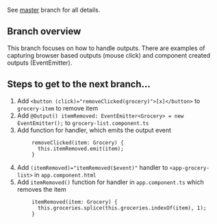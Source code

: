 See [master](https://github.com/dstanich/intro-to-angular-presentation) branch for all details.

## Branch overview
This branch focuses on how to handle outputs.  There are examples of capturing browser based outputs (mouse click) and component created outputs (EventEmitter).

## Steps to get to the next branch...
1.  Add `<button (click)="removeClicked(grocery)">[x]</button>` to `grocery-item` to remove item
2.  Add `@Output() itemRemoved: EventEmitter<Grocery> = new EventEmitter();` to `grocery-list.component.ts`
3.  Add function for handler, which emits the output event
```
        removeClicked(item: Grocery) {
          this.itemRemoved.emit(item);
        }
```

4.  Add `(itemRemoved)="itemRemoved($event)"` handler to `<app-grocery-list>` in `app.component.html`
5.  Add `itemRemoved()` function for handler in `app.component.ts` which removes the item
```
        itemRemoved(item: Grocery) {
          this.groceries.splice(this.groceries.indexOf(item), 1);
        }
```